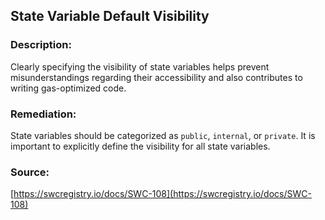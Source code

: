 ## State Variable Default Visibility

### Description:
Clearly specifying the visibility of state variables helps prevent misunderstandings regarding their accessibility and also contributes to writing gas-optimized code.

### Remediation:
State variables should be categorized as `public`, `internal`, or `private`. It is important to explicitly define the visibility for all state variables.

### Source:
[https://swcregistry.io/docs/SWC-108](https://swcregistry.io/docs/SWC-108)
